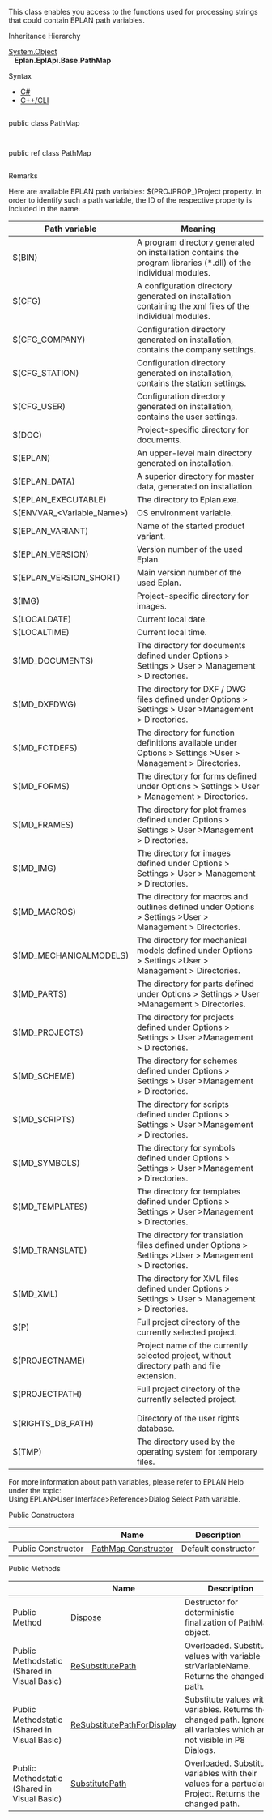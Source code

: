 This class enables you access to the functions used for processing strings that could contain EPLAN path variables.

Inheritance Hierarchy

[System.Object](#)  
   **Eplan.EplApi.Base.PathMap**

Syntax

* [C#](#i-syntax-CS)
* [C++/CLI](#i-syntax-CPP2005)

```
```
public class PathMap
```
```

```
```
public ref class PathMap
```
```

Remarks

Here are available EPLAN path variables: $(PROJPROP\_<ID>)Project property. In order to identify such a path variable, the ID of the respective property is included in the name.

| Path variable | Meaning |
| --- | --- |
| $(BIN) | A program directory generated on installation contains the program libraries (\*.dll) of the individual modules. |
| $(CFG) | A configuration directory generated on installation containing the xml files of the individual modules. |
| $(CFG\_COMPANY) | Configuration directory generated on installation, contains the company settings. |
| $(CFG\_STATION) | Configuration directory generated on installation, contains the station settings. |
| $(CFG\_USER) | Configuration directory generated on installation, contains the user settings. |
| $(DOC) | Project-specific directory for documents. |
| $(EPLAN) | An upper-level main directory generated on installation. |
| $(EPLAN\_DATA) | A superior directory for master data, generated on installation. |
| $(EPLAN\_EXECUTABLE) | The directory to Eplan.exe. |
| $(ENVVAR\_<Variable\_Name>) | OS environment variable. |
| $(EPLAN\_VARIANT) | Name of the started product variant. |
| $(EPLAN\_VERSION) | Version number of the used Eplan. |
| $(EPLAN\_VERSION\_SHORT) | Main version number of the used Eplan. |
| $(IMG) | Project-specific directory for images. |
| $(LOCALDATE) | Current local date. |
| $(LOCALTIME) | Current local time. |
| $(MD\_DOCUMENTS) | The directory for documents defined under Options > Settings > User > Management > Directories. |
| $(MD\_DXFDWG) | The directory for DXF / DWG files defined under Options > Settings > User >Management > Directories. |
| $(MD\_FCTDEFS) | The directory for function definitions available under Options > Settings >User > Management > Directories. |
| $(MD\_FORMS) | The directory for forms defined under Options > Settings > User > Management > Directories. |
| $(MD\_FRAMES) | The directory for plot frames defined under Options > Settings > User >Management > Directories. |
| $(MD\_IMG) | The directory for images defined under Options > Settings > User > Management > Directories. |
| $(MD\_MACROS) | The directory for macros and outlines defined under Options > Settings >User > Management > Directories. |
| $(MD\_MECHANICALMODELS) | The directory for mechanical models defined under Options > Settings >User > Management > Directories. |
| $(MD\_PARTS) | The directory for parts defined under Options > Settings > User >Management > Directories. |
| $(MD\_PROJECTS) | The directory for projects defined under Options > Settings > User >Management > Directories. |
| $(MD\_SCHEME) | The directory for schemes defined under Options > Settings > User >Management > Directories. |
| $(MD\_SCRIPTS) | The directory for scripts defined under Options > Settings > User >Management > Directories. |
| $(MD\_SYMBOLS) | The directory for symbols defined under Options > Settings > User >Management > Directories. |
| $(MD\_TEMPLATES) | The directory for templates defined under Options > Settings > User >Management > Directories. |
| $(MD\_TRANSLATE) | The directory for translation files defined under Options > Settings >User > Management > Directories. |
| $(MD\_XML) | The directory for XML files defined under Options > Settings > User > Management > Directories. |
| $(P) | Full project directory of the currently selected project. |
| $(PROJECTNAME) | Project name of the currently selected project, without directory path and file extension. |
| $(PROJECTPATH) | Full project directory of the currently selected project. |
|  |
|  |
| $(RIGHTS\_DB\_PATH) | Directory of the user rights database. |
| $(TMP) | The directory used by the operating system for temporary files. |

  
For more information about path variables, please refer to EPLAN Help under the topic:  
Using EPLAN>User Interface>Reference>Dialog Select Path variable.



Public Constructors

|  | Name | Description |
| --- | --- | --- |
| Public Constructor | [PathMap Constructor](Eplan.EplApi.Baseu~Eplan.EplApi.Base.PathMap~_ctor.html) | Default constructor |






Public Methods

|  | Name | Description |
| --- | --- | --- |
| Public Method | [Dispose](Eplan.EplApi.Baseu~Eplan.EplApi.Base.PathMap~Dispose().html) | Destructor for deterministic finalization of PathMap object. |
| Public Methodstatic (Shared in Visual Basic) | [ReSubstitutePath](Eplan.EplApi.Baseu~Eplan.EplApi.Base.PathMap~ReSubstitutePath.html) | Overloaded. Substitute values with variable strVariableName. Returns the changed path. |
| Public Methodstatic (Shared in Visual Basic) | [ReSubstitutePathForDisplay](Eplan.EplApi.Baseu~Eplan.EplApi.Base.PathMap~ReSubstitutePathForDisplay.html) | Substitute values with variables. Returns the changed path. Ignores all variables which are not visible in P8 Dialogs. |
| Public Methodstatic (Shared in Visual Basic) | [SubstitutePath](Eplan.EplApi.Baseu~Eplan.EplApi.Base.PathMap~SubstitutePath.html) | Overloaded. Substitutes variables with their values for a partuclar Project. Returns the changed path. |
